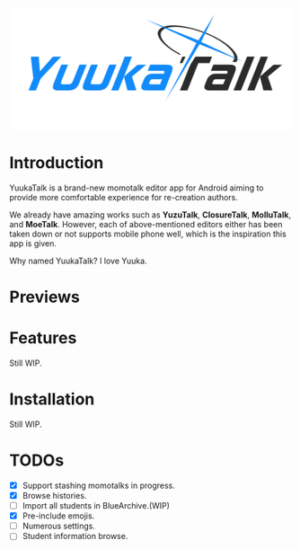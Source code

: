 <p align="center">
  <img src="./logo.png" />
</p>

# Introduction

YuukaTalk is a brand-new momotalk editor app for Android aiming to provide more comfortable experience for re-creation authors.

We already have amazing works such as **YuzuTalk**, **ClosureTalk**, **MolluTalk**, and **MoeTalk**. However, each of above-mentioned editors either has been taken down or not supports mobile phone well, which is the inspiration this app is given.

Why named YuukaTalk? I love Yuuka.

# Previews



# Features

Still WIP.

# Installation

Still WIP.

# TODOs

- [x] Support stashing momotalks in progress.
- [x] Browse histories.
- [ ] Import all students in BlueArchive.(WIP)
- [x] Pre-include emojis.
- [ ] Numerous settings.
- [ ] Student information browse.
